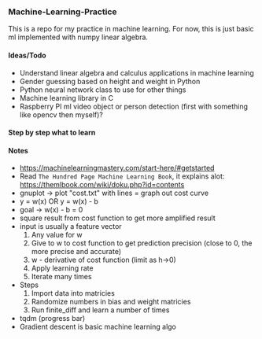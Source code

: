### Machine-Learning-Practice
This is a repo for my practice in machine learning. For now, this is just basic ml
implemented with numpy linear algebra.

#### Ideas/Todo
- Understand linear algebra and calculus applications in machine learning
- Gender guessing based on height and weight in Python
- Python neural network class to use for other things
- Machine learning library in C
- Raspberry PI ml video object or person detection (first with something like opencv then myself)?

#### Step by step what to learn

#### Notes
- https://machinelearningmastery.com/start-here/#getstarted
- Read `The Hundred Page Machine Learning Book`, it explains alot: https://themlbook.com/wiki/doku.php?id=contents
- gnuplot -> plot "cost.txt" with lines = graph out cost curve
- y = w(x) OR y = w(x) - b
- goal -> w(x) - b = 0
- square result from cost function to get more amplified result
- input is usually a feature vector
	1. Any value for w
	2. Give to w to cost function to get prediction precision (close to 0, the more precise and accurate)
	3. w - derivative of cost function (limit as h->0)
	4. Apply learning rate
	5. Iterate many times
- Steps
	1. Import data into matricies
	2. Randomize numbers in bias and weight matricies
	3. Run finite_diff and learn a number of times
- tqdm (progress bar)
- Gradient descent is basic machine learning algo

